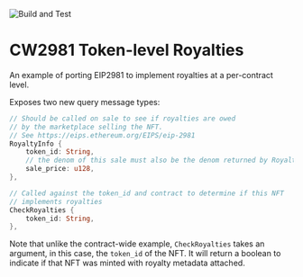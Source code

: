 ![Build and Test](https://github.com/envoylabs/cw2981-token-level-royalties/actions/workflows/build_and_test.yml/badge.svg)

# CW2981 Token-level Royalties

An example of porting EIP2981 to implement royalties at a per-contract level.

Exposes two new query message types:

```rust
// Should be called on sale to see if royalties are owed
// by the marketplace selling the NFT.
// See https://eips.ethereum.org/EIPS/eip-2981
RoyaltyInfo {
    token_id: String,
    // the denom of this sale must also be the denom returned by RoyaltiesInfoResponse
    sale_price: u128,
},

// Called against the token_id and contract to determine if this NFT
// implements royalties
CheckRoyalties {
    token_id: String,
},
```

Note that unlike the contract-wide example, `CheckRoyalties` takes an argument, in this case, the `token_id` of the NFT. It will return a boolean to indicate if that NFT was minted with royalty metadata attached.
